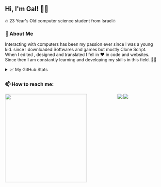 ## Hi, I'm Gal!  🤙🏼 

🔥 23 Year's Old computer science student from Israel🔥
### 💬 About Me 
Interacting with computers has been my passion ever since I was a young kid. 
since I downloaded Softwares and games but mostly Clone Script.
When I edited , designed and translated I fell in ❤️ in code and websites. 
Since then I am constantly learning and developing my skills in this field. 👨‍💻
<details>
<summary> 📈 My GitHub Stats</summary>

 [![Gal's github stats](https://github-readme-stats.vercel.app/api?username=gal-dahan)](https://github.com/gal-dahan/github-readme-stats) 

</details>
  



### 📫 How to reach me:   
  
  
   <a href="https://github.com/sponsors/gal-dahan"><img align="left" width="270" height="290" src="https://image.freepik.com/free-vector/young-freelancer-programmer-coding-with-laptop-vector-geek-character-isolated-white-background_53562-11083.jpg"></a>

<p align="center"  width="270" height="290" >
<a href= "https://www.linkedin.com/in/gal-dahan-328a17176/"><img src="https://img.icons8.com/color/48/000000/linkedin.png"/></a>
 <a href="mailto:963gal963@gmail.com"><img src="https://img.icons8.com/fluent/48/000000/gmail.png"/></a>
</p>



<!--
**gal-dahan/Gal-Dahan** is a ✨ _special_ ✨ repository because its `README.md` (this file) appears on your GitHub profile.

Here are some ideas to get you started:

- 🔭 I’m currently working on ...
- 🌱 I’m currently learning ...
- 👯 I’m looking to collaborate on ...
- 🤔 I’m looking for help with ...
- 💬 Ask me about ...
- 📫 How to reach me: ...
- 😄 Pronouns: ...
- ⚡ Fun fact: ...
-->

